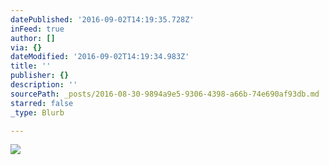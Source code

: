 ```yaml
---
datePublished: '2016-09-02T14:19:35.728Z'
inFeed: true
author: []
via: {}
dateModified: '2016-09-02T14:19:34.983Z'
title: ''
publisher: {}
description: ''
sourcePath: _posts/2016-08-30-9894a9e5-9306-4398-a66b-74e690af93db.md
starred: false
_type: Blurb

---
```

![](https://the-grid-user-content.s3-us-west-2.amazonaws.com/ea64739b-3fe8-48dd-abfa-04ee472f73af.jpg)
